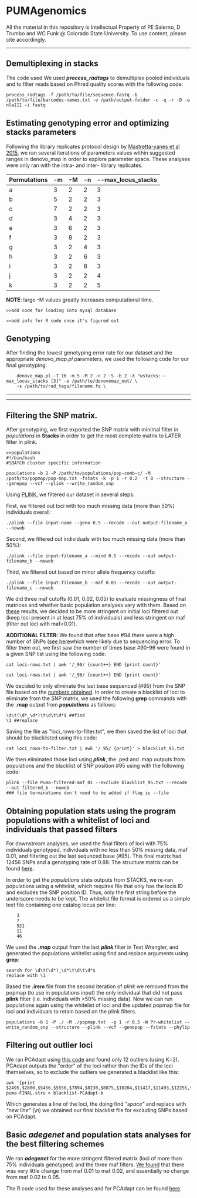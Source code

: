 PUMAgenomics
======
All the material in this repository is Intellectual Property of PE Salerno, D Trumbo and WC Funk @ Colorado State University. To use content, please cite accordingly. 


----

Demultiplexing in stacks
-----

The code used We used  ***process_radtags*** to demultiplex pooled individuals and to filter reads based on Phred quality scores with the following code:

	process_radtags -f /path/to/file/sequence.fastq -b /path/to/file/barcodes-names.txt -o /path/output-folder -c -q -r -D -e nlaIII -i fastq



Estimating genotyping error and optimizing stacks parameters 
-----

Following the library replicates protocol design by [Mastretta-yanes et al 2015](http://onlinelibrary.wiley.com/doi/10.1111/1755-0998.12291/abstract), we ran several iterations of parameters values within suggested ranges in denovo_map in order to explore parameter space. These analyses were only ran with the intra- and inter- library replicates. 



Permutations | -m | -M | -n | --max_locus_stacks 
------------ | ------------- | ------------ | ------------- | ------------ |
a | 3 | 2 | 2 | 3 | 
b | 5 | 2 | 2 | 3 |
c | 7 | 2 | 2 | 3 | 
d | 3 | 4 | 2 | 3 |
e | 3 | 6 | 2 | 3 |
f | 3 | 8 | 2 | 3 |
g | 3 | 2 | 4 | 3 |
h | 3 | 2 | 6 | 3 |
i | 3 | 2 | 8 | 3 |
j | 3 | 2 | 2 | 4 |
k | 3 | 2 | 2 | 5 |


**NOTE**: large -M values greatly increases computational time. 

	>>add code for loading into mysql database
	
	>>add info for R code once it's figured out

Genotyping
-------

After finding the lowest genotyping error rate for our dataset and the appropriate *denovo_map.pl* parameters, we used the following code for our final genotyping:


        denovo_map.pl -T 16 -m 5 -M 2 -n 2 -S -b 2 -X "ustacks:--max_locus_stacks [3]" -o /path/to/denovomap_out/ \
        -s /path/to/rad_tags/filename.fq \ 

_________
_________


Filtering the SNP matrix.
------

After genotyping, we first exported the SNP matrix with minimal filter in *populations* in **Stacks** in order to get the most complete matrix to LATER filter in plink. 

	>>populations 
	#!/bin/bash
	#SBATCH cluster specific information 

	populations -b 2 -P /path/to/populations/pop-comb-c/ -M /path/to/popmap/pop-map.txt -fstats -k -p 1 -r 0.2  -t 8 --structure --genepop --vcf --plink --write_random_snp



Using [PLINK](http://pngu.mgh.harvard.edu/~purcell/plink/summary.shtml), we filtered our dataset in several steps.

First, we filtered out loci with too much missing data (more than 50%) individuals overall:

	./plink --file input-name --geno 0.5 --recode --out output-filename_a --noweb

Second, we filtered out individuals with too much missing data (more than 50%):

	./plink --file input-filename_a --mind 0.5 --recode --out output-filename_b --noweb
	
Third, we filtered out based on minor allele frequency cutoffs:

	./plink --file input-filename_b --maf 0.01 --recode --out output-filename_c --noweb
 
We did three maf cutoffs (0.01, 0.02, 0.05) to evaluate missingness of final matrices and whether basic population analyses vary with them. Based on [these](https://github.com/pesalerno/PUMAgenomics/blob/master/maf-filters.results.txt) results, we decided to be more stringent on initial loci filtered out (keep loci present in at least 75% of individuals) and less stringent on maf (filter out loci with maf<0.01). 

**ADDITIONAL FILTER:** We found that after base #94 there were a high number of SNPs ([see here](https://github.com/pesalerno/PUMAgenomics/blob/master/reads-SNPposition.png)which were likely due to sequencing error. To filter them out, we first saw the number of times base #90-96 were found in a given SNP list using the following code: 

	cat loci-rows.txt | awk '/_90/ {count++} END {print count}'
	
	cat loci-rows.txt | awk '/_96/ {count++} END {print count}' 


We decided to only eliminate the last base sequenced (#95) from the SNP file based on the [numbers obtained](https://github.com/pesalerno/PUMAgenomics/blob/master/loci-SNPs.txt). In order to create a blacklist of loci to eliminate from the SNP matrix, we used the following **grep** commands with the **.map** output from ***populations*** as follows: 

	\d\t(\d*_\d*)\t\d\t\d*$ ##find
	\1 ##replace

Saving the file as "loci_rows-to-filter.txt", we then saved the list of loci that should be blacklisted using this code: 

	cat loci_rows-to-filter.txt | awk '/_95/ {print}' > blacklist_95.txt


We then eliminated those loci using ***plink***, the .ped and .map outputs from populations and the blacklist of SNP position #95 using with the following code: 

	plink --file Puma-filtered-maf_01 --exclude blacklist_95.txt --recode --out filtered_b --noweb
	### file terminations don't need to be added if flag is --file


Obtaining population stats using the program **populations** with a whitelist of loci and individuals that passed filters
------
	
For downstream analyses, we used the final filters of loci with 75% individuals genotyped, individuals with no less than 50% missing data, maf 0.01, and filtering out the last sequnced base (#95). This final matrix had 12456 SNPs and a genotyping rate of 0.88. The structure matrix can be found [here](https://github.com/pesalerno/PUMAgenomics/blob/master/Puma_filtered_08_17_17.stru). 


In order to get the *populations* stats outputs from STACKS, we re-ran populations using a whitelist, which requires file that only has the locis ID and excludes the SNP position ID. Thus, only the first string before the underscore needs to be kept. The whitelist file format is ordered as a simple text file containing one catalog locus per line: 

		3
		7
		521
		11
		46

We used the ***.map*** output from the last ***plink*** filter in Text Wrangler, and generated the populations whitelist using find and replace arguments using **grep**:


	search for \d\t(\d*)_\d*\t\d\t\d*$
	replace with \1

Based the **.irem** file from the second iteration of *plink* we removed from the popmap (to use in populations input) the only  individual that did not pass **plink** filter (i.e. individuals with >50% missing data). Now we can run populations again using the whitelist of loci and the updated popmap file for loci and individuals to retain based on the plink filters. 

	populations -b 1 -P ./ -M ./popmap.txt  -p 1 -r 0.5 -W Pr-whitelist --write_random_snp --structure --plink --vcf --genepop --fstats --phylip

	


Filtering out outlier loci
------

We ran PCAdapt using [this code](https://github.com/pesalerno/PUMAgenomics/blob/master/Pumas-adegenet.R) and found only 12 outliers (using K=2). PCAdapt outputs the "order" of the loci rather than the IDs of the loci themselves, so to exclude the outliers we generated a blacklist like this:


	awk '{print $2495,$2800,$5456,$5556,$7894,$8230,$8875,$10204,$11417,$11493,$12255,$12277}' puma-FINAL.stru > blacklist-PCAdapt-b

Which generates a line of the loci, the doing find *"space"* and replace with *"new line"* (\n) we obtained our final blacklist file for excluding SNPs based on PCAdapt. 


Basic ***adegenet*** and population stats analyses for the best filtering schemes
-----


We ran ***adegenet*** for the more stringent filtered matrix (loci of more than 75% individuals genotyped) and the three maf filters. [We found](https://github.com/pesalerno/PUMAgenomics/blob/master/Pop_stats.pdf) that there was very little change from maf 0.01 to maf 0.02, and essentially no change from maf 0.02 to 0.05. 


The R code used for these analyses and for PCAdapt can be found [here](https://github.com/pesalerno/PUMAgenomics/blob/master/Pumas-adegenet.R). 
